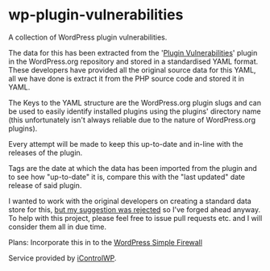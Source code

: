# wp-plugin-vulnerabilities
A collection of WordPress plugin vulnerabilities.

The data for this has been extracted from the '[Plugin Vulnerabilities](https://wordpress.org/plugins/plugin-vulnerabilities/)' plugin
in the WordPress.org repository and stored in a standardised YAML format. These developers have provided all the original source data for this YAML, all we have
done is extract it from the PHP source code and stored it in YAML.

The Keys to the YAML structure are the WordPress.org plugin slugs and can be used to easily identify installed plugins using the plugins' directory name 
(this unfortunately isn't always reliable due to the nature of WordPress.org plugins).

Every attempt will be made to keep this up-to-date and in-line with the releases of the plugin.

Tags are the date at which the data has been imported from the plugin and to see how "up-to-date" it is, compare this with the "last updated" date
release of said plugin.

I wanted to work with the original developers on creating a standard data store for this,
[but my suggestion was rejected](https://wordpress.org/support/topic/centralrized-data-options) so I've forged ahead anyway. To help with this
project, please feel free to issue pull requests etc. and I will consider them all in due time.

Plans: Incorporate this in to the [WordPress Simple Firewall](https://wordpress.org/plugins/wp-simple-firewall/)

Service provided by [iControlWP](www.icontrolwp.com).